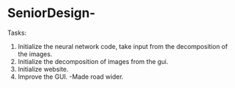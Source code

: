 # SeniorDesign-
 
Tasks:
  1. Initialize the neural network code, take input from the decomposition of the images.
  2. Initialize the decomposition of images from the gui.
  3. Initialize website.
  4. Improve the GUI.
    -Made road wider. 
  
